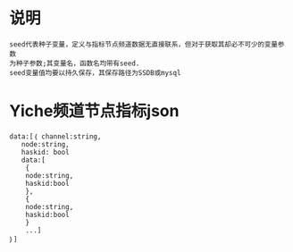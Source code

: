 # 说明
	seed代表种子变量，定义与指标节点频道数据无直接联系，但对于获取其却必不可少的变量参数
	为种子参数;其变量名，函数名均带有seed.
	seed变量值均要以持久保存，其保存路径为SSDB或mysql

# Yiche频道节点指标json

	data:[｛ channel:string,
	   node:string,
	   haskid: bool
	   data:[
		{
		node:string,
		haskid:bool
		},
		{
	    node:string,
		haskid:bool
		}
		...]
	｝]
